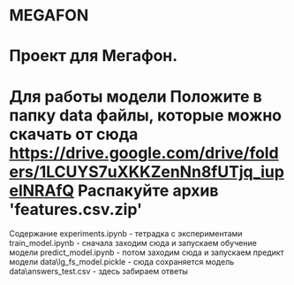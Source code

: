 # MEGAFON
Проект для Мегафон.
=======================================

Для работы модели
Положите в папку data файлы, которые можно скачать от сюда https://drive.google.com/drive/folders/1LCUYS7uXKKZenNn8fUTjq_iupelNRAfQ
Распакуйте архив 'features.csv.zip'
=======================================

Содержание
experiments.ipynb - тетрадка с экспериментами
train_model.ipynb - сначала заходим сюда и запускаем обучение модели
predict_model.ipynb - потом заходим сюда и запускаем предикт модели
data\lg_fs_model.pickle - сюда сохраняется модель
data\answers_test.csv - здесь забираем ответы
